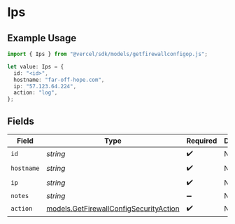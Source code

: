 # Ips

## Example Usage

```typescript
import { Ips } from "@vercel/sdk/models/getfirewallconfigop.js";

let value: Ips = {
  id: "<id>",
  hostname: "far-off-hope.com",
  ip: "57.123.64.224",
  action: "log",
};
```

## Fields

| Field                                                                                  | Type                                                                                   | Required                                                                               | Description                                                                            |
| -------------------------------------------------------------------------------------- | -------------------------------------------------------------------------------------- | -------------------------------------------------------------------------------------- | -------------------------------------------------------------------------------------- |
| `id`                                                                                   | *string*                                                                               | :heavy_check_mark:                                                                     | N/A                                                                                    |
| `hostname`                                                                             | *string*                                                                               | :heavy_check_mark:                                                                     | N/A                                                                                    |
| `ip`                                                                                   | *string*                                                                               | :heavy_check_mark:                                                                     | N/A                                                                                    |
| `notes`                                                                                | *string*                                                                               | :heavy_minus_sign:                                                                     | N/A                                                                                    |
| `action`                                                                               | [models.GetFirewallConfigSecurityAction](../models/getfirewallconfigsecurityaction.md) | :heavy_check_mark:                                                                     | N/A                                                                                    |